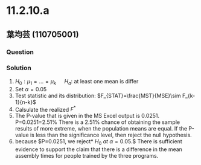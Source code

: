 # 11.2.10.a
## 葉均芸 (110705001) 

### Question

### Solution
1. $H_0:\mu_1=…=\mu_k$ &emsp; $H_a:$ at least one mean is differ
2. Set  $\alpha=0.05$
3. Test statistic and its distribution: $F_{STAT}=\frac{MST}{MSE}\sim F_{k-1}{n-k}$
4. Calsulate the realized $F^*$
5. The P-value that is given in the MS Excel output is 0.0251.
P=0.0251=2.51%
There is a 2.51% chance of obtaining the sample results of more extreme, when the population means are equal.
If the P-value is less than the significance level, then reject the null hypothesis.
6. because $P=0.0251, we reject* $H_0$ *at* $\alpha=0.05$.$
There is sufficient evidence to support the claim that there is a difference in the mean assembly times for people trained by the three programs.
